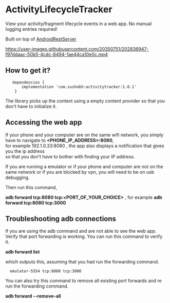 # ActivityLifecycleTracker

View your activity/fragment lifecycle events in a web app. No manual logging entries required!

Built on top of [AndroidRestServer](https://github.com/Sushobh/AndroidRestServer/)

https://user-images.githubusercontent.com/20350751/202836947-f97ddaac-50b5-4cdc-8494-1ae44ca10e0c.mp4

## How to get it?
```
   dependencies {
       implementation 'com.sushobh:activitytracker:1.0.1'
    }
```
The library picks up the context using a empty content provider so that you don't have to initialize it.

## Accessing the web app

If your phone and your computer are on the same wifi network, you simply have to navigate to **<PHONE_IP_ADDRESS>:8080**, <br/> 
for example 192.1.0.33:8080 , the app also displays a notification that gives you the ip address <br/> so that you don't have to bother with finding your IP address.

If you are running a emulator or if your phone and computer are not on the same network or if you are blocked by vpn, 
you will need to be on usb debugging.

Then run this command,

 **adb forward tcp:8080 tcp:<PORT_OF_YOUR_CHOICE>** , for example  **adb forward tcp:8080 tcp:3000**

## Troubleshooting adb connections

If you are using the adb command and are not able to see the web app. Verify that port forwarding is
working. You can run this command to verify it.

**adb forward list**

which outputs this, assuming that you had run the forwarding command.
```
  emulator-5554 tcp:8080 tcp:3000
```

You can also try this command to remove all existing port forwards and re run the forwarding command.

**adb forward --remove-all**



